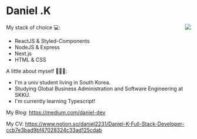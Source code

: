 Daniel .K
============
<img align='right' src="https://github-readme-stats.vercel.app/api?username=daniel2231&show_icons=true">

My stack of choice 💻: 
- ReactJS & Styled-Components
- NodeJS & Express
- Next.js
- HTML & CSS

A little about myself 🕵🏻‍♂️:
- I'm a univ student living in South Korea.
- Studying Global Business Administration and Software Engineering at SKKU.
- I'm currently learning Typescript!


My Blog: https://medium.com/daniel-dev

My CV: https://www.notion.so/daniel2231/Daniel-K-Full-Stack-Developer-ccb7e3bad9bf47028324c33ad125cdab
